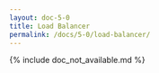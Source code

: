 ```yaml
---
layout: doc-5-0
title: Load Balancer
permalink: /docs/5-0/load-balancer/
---
```


{% include doc_not_available.md %}
